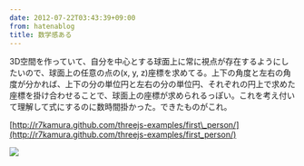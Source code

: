 ```yaml
---
date: 2012-07-22T03:43:39+09:00
from: hatenablog
title: 数学感ある
---
```

3D空間を作っていて、自分を中心とする球面上に常に視点が存在するようにしたいので、球面上の任意の点の(x, y, z)座標を求めてる。上下の角度と左右の角度が分かれば、上下の分の単位円と左右の分の単位円、それぞれの円上で求めた座標を掛け合わせることで、球面上の座標が求められるっぽい。これを考え付いて理解して式にするのに数時間掛かった。できたものがこれ。

[http://r7kamura.github.com/threejs-examples/first\_person/](http://r7kamura.github.com/threejs-examples/first_person/)

![](http://dl.dropbox.com/u/5978869/image/20120722_033922.png)

